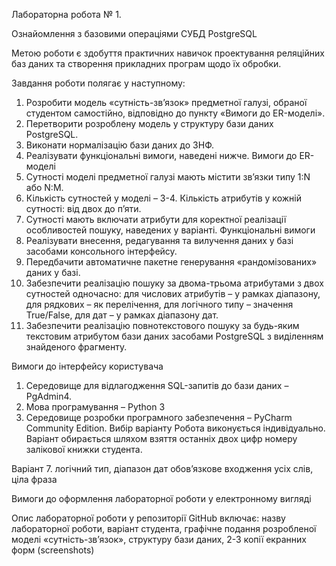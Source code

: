 Лабораторна робота № 1.

Ознайомлення з базовими операціями СУБД PostgreSQL

Метою роботи є здобуття практичних навичок проектування реляційних баз
даних та створення прикладних програм щодо їх обробки.

Завдання роботи полягає у наступному:
1. Розробити модель «сутність-зв’язок» предметної галузі, обраної
студентом самостійно, відповідно до пункту «Вимоги до ER-моделі».
2. Перетворити розроблену модель у структуру бази даних PostgreSQL.
3. Виконати нормалізацію бази даних до 3НФ.
4. Реалізувати функціональні вимоги, наведені нижче.
Вимоги до ER-моделі
1. Сутності моделі предметної галузі мають містити зв’язки типу 1:N або
N:M.
2. Кількість сутностей у моделі – 3-4. Кількість атрибутів у кожній сутності:
від двох до п’яти.
3. Сутності мають включати атрибути для коректної реалізації особливостей
пошуку, наведених у варіанті.
Функціональні вимоги
1. Реалізувати внесення, редагування та вилучення даних у базі засобами
консольного інтерфейсу.
2. Передбачити автоматичне пакетне генерування «рандомізованих» даних у
базі.
3. Забезпечити реалізацію пошуку за двома-трьома атрибутами з двох
сутностей одночасно: для числових атрибутів – у рамках діапазону, для
рядкових – як перелічення, для логічного типу – значення True/False, для
дат – у рамках діапазону дат.
4. Забезпечити реалізацію повнотекстового пошуку за будь-яким текстовим
атрибутом бази даних засобами PostgreSQL з виділенням знайденого
фрагменту.

Вимоги до інтерфейсу користувача

1. Середовище для відлагодження SQL-запитів до бази даних – PgAdmin4.
2. Мова програмування – Python 3
3. Середовище розробки програмного забезпечення – PyCharm Community
Edition.
Вибір варіанту
Робота виконується індивідуально. Варіант обирається шляхом взяття останніх
двох цифр номеру залікової книжки студента.

 Варіант 7.
логічний
тип,
діапазон
дат
обов’язкове
входження усіх
слів, ціла фраза

Вимоги до оформлення лабораторної роботи у електронному вигляді

Опис лабораторної роботи у репозиторії GitHub включає: назву лабораторної
роботи, варіант студента, графічне подання розробленої моделі
«сутність-зв’язок», структуру бази даних, 2-3 копії екранних форм (screenshots)

